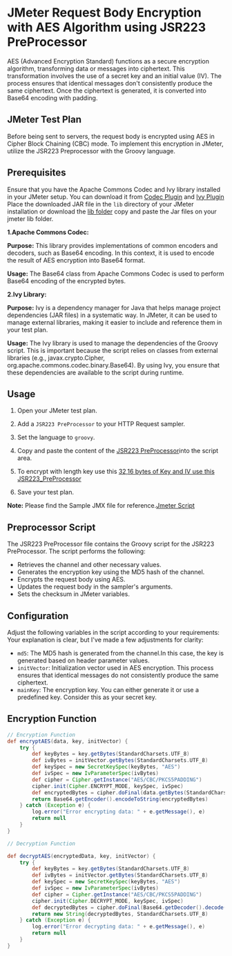 #  JMeter Request Body Encryption with AES Algorithm using JSR223 PreProcessor
AES (Advanced Encryption Standard) functions as a secure encryption algorithm, transforming data or messages into ciphertext. This transformation involves the use of a secret key and an initial value (IV). The process ensures that identical messages don't consistently produce the same ciphertext. Once the ciphertext is generated, it is converted into Base64 encoding with padding.

## JMeter Test Plan
Before being sent to servers, the request body is encrypted using AES in Cipher Block Chaining (CBC) mode. To implement this encryption in JMeter, utilize the JSR223 Preprocessor with the Groovy language.

## Prerequisites

Ensure that you have the Apache Commons Codec and Ivy library installed in your JMeter setup. You can download it from [Codec Plugin](https://commons.apache.org/proper/commons-codec/download_codec.cgi) and [Ivy Plugin](https://ant.apache.org/ivy/download.cgi.) Place the downloaded JAR file in the `lib` directory of your JMeter installation or download the [lib folder](./lib) copy and paste the Jar files on your jmeter lib folder.

**1.Apache Commons Codec:**

**Purpose:** This library provides implementations of common encoders and decoders, such as Base64 encoding. In this context, it is used to encode the result of AES encryption into Base64 format.

**Usage:** The Base64 class from Apache Commons Codec is used to perform Base64 encoding of the encrypted bytes.

**2.Ivy Library:**

**Purpose:** Ivy is a dependency manager for Java that helps manage project dependencies (JAR files) in a systematic way. In JMeter, it can be used to manage external libraries, making it easier to include and reference them in your test plan.

**Usage:** The Ivy library is used to manage the dependencies of the Groovy script. This is important because the script relies on classes from external libraries (e.g., javax.crypto.Cipher, org.apache.commons.codec.binary.Base64). By using Ivy, you ensure that these dependencies are available to the script during runtime.

## Usage

1. Open your JMeter test plan.

2. Add a `JSR223 PreProcessor` to your HTTP Request sampler.

3. Set the language to `groovy`.

4. Copy and paste the content of the [JSR223 PreProcessor](./JSR223PreProcessor.groovy)into the script area.
5. To encrypt with length key use this [32,16 bytes of Key and IV use this JSR223_PreProcessor](./JSR223_PreProcessor_32_16_bytes.groovy)

6. Save your test plan.
   
**Note:** Please find the Sample JMX file for reference.[Jmeter Script](./MM_Encryption_AES.jmx)
## Preprocessor Script

The JSR223 PreProcessor file contains the Groovy script for the JSR223 PreProcessor. The script performs the following:

- Retrieves the channel and other necessary values.
- Generates the encryption key using the MD5 hash of the channel.
- Encrypts the request body using AES.
- Updates the request body in the sampler's arguments.
- Sets the checksum in JMeter variables.
  
## Configuration

Adjust the following variables in the script according to your requirements:
Your explanation is clear, but I've made a few adjustments for clarity:

- `md5`: The MD5 hash is generated from the channel.In this case, the key is generated based on header parameter values.
- `initVector`: Initialization vector used in AES encryption. This process ensures that identical messages do not consistently produce the same ciphertext.
- `mainKey`: The encryption key. You can either generate it or use a predefined key. Consider this as your secret key.

## Encryption Function
```groovy
// Encryption Function
def encryptAES(data, key, initVector) {
    try {
        def keyBytes = key.getBytes(StandardCharsets.UTF_8)
        def ivBytes = initVector.getBytes(StandardCharsets.UTF_8)
        def keySpec = new SecretKeySpec(keyBytes, "AES")
        def ivSpec = new IvParameterSpec(ivBytes)
        def cipher = Cipher.getInstance("AES/CBC/PKCS5PADDING")
        cipher.init(Cipher.ENCRYPT_MODE, keySpec, ivSpec)
        def encryptedBytes = cipher.doFinal(data.getBytes(StandardCharsets.UTF_8))
        return Base64.getEncoder().encodeToString(encryptedBytes)
    } catch (Exception e) {
        log.error("Error encrypting data: " + e.getMessage(), e)
        return null
    }
}

// Decryption Function

def decryptAES(encryptedData, key, initVector) {
    try {
        def keyBytes = key.getBytes(StandardCharsets.UTF_8)
        def ivBytes = initVector.getBytes(StandardCharsets.UTF_8)
        def keySpec = new SecretKeySpec(keyBytes, "AES")
        def ivSpec = new IvParameterSpec(ivBytes)
        def cipher = Cipher.getInstance("AES/CBC/PKCS5PADDING")
        cipher.init(Cipher.DECRYPT_MODE, keySpec, ivSpec)
        def decryptedBytes = cipher.doFinal(Base64.getDecoder().decode(encryptedData))
        return new String(decryptedBytes, StandardCharsets.UTF_8)
    } catch (Exception e) {
        log.error("Error decrypting data: " + e.getMessage(), e)
        return null
    }
}

